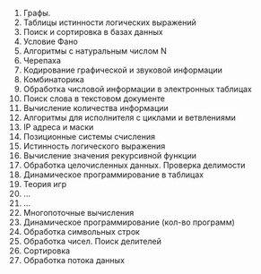 1) Графы.
2) Таблицы истинности логических выражений
3) Поиск и сортировка в базах данных
4) Условие Фано
5) Алгоритмы с натуральным числом N
6) Черепаха
7) Кодирование графической и звуковой информации
8) Комбинаторика
9) Обработка числовой информации в электронных таблицах
10) Поиск слова в текстовом документе
11) Вычисление количества информации
12) Алгоритмы для исполнителя с циклами и ветвлениями
13) IP адреса и маски
14) Позиционные системы счисления
15) Истинность логического выражения
16) Вычисление значения рекурсивной функции
17) Обработка целочисленных данных. Проверка делимости
18) Динамическое программирование в таблицах
19) Теория игр
20) ...
21) ...
22) Многопоточные вычисления
23) Динамическое программирование (кол-во программ)
24) Обработка символьных строк
25) Обработка чисел. Поиск делителей
26) Сортировка
27) Обработка потока данных

> 